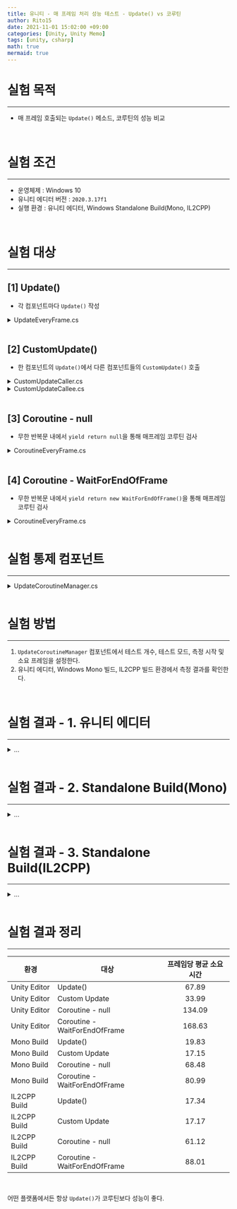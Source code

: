 ```yaml
---
title: 유니티 - 매 프레임 처리 성능 테스트 - Update() vs 코루틴
author: Rito15
date: 2021-11-01 15:02:00 +09:00
categories: [Unity, Unity Memo]
tags: [unity, csharp]
math: true
mermaid: true
---
```


# 실험 목적
---

- 매 프레임 호출되는 `Update()` 메소드, 코루틴의 성능 비교

<br>


# 실험 조건
---

- 운영체제 : Windows 10
- 유니티 에디터 버전 : `2020.3.17f1`
- 실행 환경 : 유니티 에디터, Windows Standalone Build(Mono, IL2CPP)

<br>

# 실험 대상
---

## **[1] Update()**

- 각 컴포넌트마다 `Update()` 작성

<details>
<summary markdown="span">
UpdateEveryFrame.cs
</summary>

```cs
public class UpdateEveryFrame : MonoBehaviour
{
    private void Update() { }
}
```

</details>

<br>

## **[2] CustomUpdate()**

- 한 컴포넌트의 `Update()`에서 다른 컴포넌트들의 `CustomUpdate()` 호출

<details>
<summary markdown="span">
CustomUpdateCaller.cs
</summary>

```cs
public class CustomUpdateCaller : MonoBehaviour
{
    private static CustomUpdateCaller singleton;
    private List<CustomUpdateCallee> list = new List<CustomUpdateCallee>(100000);

    public static void AddElement(CustomUpdateCallee element)
    {
        singleton.list.Add(element);
    }

    private void Awake()
    {
        singleton = this;
    }

    private void Update()
    {
        foreach (var item in list)
        {
            item.CustomUpdate();
        }
    }
}
```

</details>

<details>
<summary markdown="span">
CustomUpdateCallee.cs
</summary>

```cs
public class CustomUpdateCallee : MonoBehaviour
{
    private void OnEnable()
    {
        CustomUpdateCaller.AddElement(this);
    }
    public void CustomUpdate() { }
}
```

</details>

<br>

## **[3] Coroutine - null**

- 무한 반복문 내에서 `yield return null`을 통해 매프레임 코루틴 검사

<details>
<summary markdown="span">
CoroutineEveryFrame.cs
</summary>

```cs
public class CoroutineEveryFrame : MonoBehaviour
{
    private void Start()
    {
        StartCoroutine(CoRoutine());
    }

    private IEnumerator CoRoutine()
    {
        while (true)
        {
            yield return null;
        }
    }
}
```

</details>

<br>

## **[4] Coroutine - WaitForEndOfFrame**

- 무한 반복문 내에서 `yield return new WaitForEndOfFrame()`을 통해 매프레임 코루틴 검사

<details>
<summary markdown="span">
CoroutineEveryFrame.cs
</summary>

```cs
public class CoroutineEveryFrame : MonoBehaviour
{
    private void Start()
    {
        StartCoroutine(CoRoutine());
    }

    private IEnumerator CoRoutine()
    {
        while (true)
        {
            yield return new WaitForEndOfFrame();
        }
    }
}
```

</details>

<br>

# 실험 통제 컴포넌트
---

<details>
<summary markdown="span">
UpdateCoroutineManager.cs
</summary>

```cs
public class UpdateCoroutineManager : MonoBehaviour
{
    private enum TestMode { Update, CustomUpdate, CoroutineNull, CoroutineEndOfFrame }

    [SerializeField] private int testCount = 100000;
    [SerializeField] private TestMode mode = TestMode.Update;

    [SerializeField] private int startFrame = 250;
    [SerializeField] private int frameCount = 100;

    private void Awake()
    {
        switch (mode)
        {
            case TestMode.Update:
                CreateUnits<Test_UpdateEveryFrame>();
                break;

            case TestMode.CustomUpdate:
                GameObject go = new GameObject("GO");
                go.AddComponent<Test_CustomUpdateCaller>();
                CreateUnits<Test_CustomUpdateCallee>();
                break;

            case TestMode.CoroutineNull:
                CreateUnits<Test_CoroutineEveryFrame>();
                break;

            case TestMode.CoroutineEndOfFrame:
                CreateUnits<Test_CoroutineEndOfFrame>();
                break;
        }

        void CreateUnits<T>() where T : MonoBehaviour
        {
            for (int i = 0; i < testCount; i++)
            {
                GameObject go = new GameObject("GO");
                go.hideFlags = HideFlags.HideInHierarchy;
                go.AddComponent<T>();
            }
        }
    }

    private float timeBegin;

    private void Update()
    {
        if (Time.frameCount == startFrame)
        {
            Log($"Start : {Time.frameCount}");
            timeBegin = Time.realtimeSinceStartup;
        }
        else if (Time.frameCount == (startFrame + frameCount))
        {
            float elapsedMS = (Time.realtimeSinceStartup - timeBegin) * 1000f / frameCount;
            Log($"Average(ms) : {elapsedMS:F2}");

#if UNITY_EDITOR
            UnityEditor.EditorApplication.isPaused = true;
#endif
        }
    }

    private void Log(string log)
    {
        logString = log;
    }

    private string logString = "";
    private GUIStyle style;

    private void OnGUI()
    {
        if (style == null)
        {
            style = new GUIStyle(GUI.skin.box);
            style.fontSize = 48;
            style.alignment = TextAnchor.MiddleCenter;
        }

        Rect r = new Rect();
        r.x = Screen.width * 0.1f;
        r.y = Screen.height * 0.1f;
        r.width = Screen.width * 0.8f;
        r.height = Screen.height * 0.2f;

        GUI.Box(r, logString, style);
    }
}
```

</details>

<br>

# 실험 방법
---

1. `UpdateCoroutineManager` 컴포넌트에서 테스트 개수, 테스트 모드, 측정 시작 및 소요 프레임을 설정한다.
2. 유니티 에디터, Windows Mono 빌드, IL2CPP 빌드 환경에서 측정 결과를 확인한다.

<br>

# 실험 결과 - 1. 유니티 에디터
---

<details>
<summary markdown="span">
...
</summary>

## **[1] Update**

![image](https://user-images.githubusercontent.com/42164422/139634836-fd4ed0b0-d9ae-4904-9bde-b98925d36251.png)

## **[2] Custom Update**

![image](https://user-images.githubusercontent.com/42164422/139635042-bc5bf95e-14a7-4ba7-a0a3-67ef73d57ec9.png)

## **[3] Coroutine - null**

![image](https://user-images.githubusercontent.com/42164422/139635126-7d854795-5514-43d5-9056-5d5d4c0b18f1.png)

## **[4] Coroutine - WaitForEndOfFrame**

![image](https://user-images.githubusercontent.com/42164422/139635227-5dbef612-c0f1-4087-beea-6e5383655eb9.png)

</details>

<br>

# 실험 결과 - 2. Standalone Build(Mono)
---

<details>
<summary markdown="span">
...
</summary>

## **[1] Update**

![image](https://user-images.githubusercontent.com/42164422/139637209-0245bcfe-0ac2-4e72-8063-e2bfd2d59ee3.png)

## **[2] Custom Update**

![image](https://user-images.githubusercontent.com/42164422/139637340-5006407f-3e57-4fd0-af6c-4138674552f1.png)

## **[3] Coroutine - null**

![image](https://user-images.githubusercontent.com/42164422/139635645-b7a1130e-10b9-4d93-b7d7-e24eca46d50e.png)

## **[4] Coroutine - WaitForEndOfFrame**

![image](https://user-images.githubusercontent.com/42164422/139635804-1ea288c5-1e4f-42af-bccb-47fd7b38dcc7.png)

</details>

<br>

# 실험 결과 - 3. Standalone Build(IL2CPP)
---

<details>
<summary markdown="span">
...
</summary>

## **[1] Update**

![image](https://user-images.githubusercontent.com/42164422/139636178-fe8d33f9-db84-4632-8afa-f20e8ce5a0af.png)

## **[2] Custom Update**

![image](https://user-images.githubusercontent.com/42164422/139636270-7dc2ca7f-2840-4d00-bcdf-5049f29af5db.png)

## **[3] Coroutine - null**

![image](https://user-images.githubusercontent.com/42164422/139636576-6a5a2581-1ded-47fb-9c4b-2e85d948108e.png)

## **[4] Coroutine - WaitForEndOfFrame**

![image](https://user-images.githubusercontent.com/42164422/139636841-0aff421c-a29f-4a88-b8be-19182b246dd8.png)

</details>

<br>

# 실험 결과 정리
---

|환경|대상|프레임당 평균 소요 시간|
|---|---|:---:|
|Unity Editor|Update()                     |67.89|
|Unity Editor|Custom Update                |33.99|
|Unity Editor|Coroutine - null             |134.09|
|Unity Editor|Coroutine - WaitForEndOfFrame|168.63|
|Mono Build  |Update()                     |19.83|
|Mono Build  |Custom Update                |17.15|
|Mono Build  |Coroutine - null             |68.48|
|Mono Build  |Coroutine - WaitForEndOfFrame|80.99|
|IL2CPP Build|Update()                     |17.34|
|IL2CPP Build|Custom Update                |17.17|
|IL2CPP Build|Coroutine - null             |61.12|
|IL2CPP Build|Coroutine - WaitForEndOfFrame|88.01|

<br>

어떤 플랫폼에서든 항상 `Update()`가 코루틴보다 성능이 좋다.